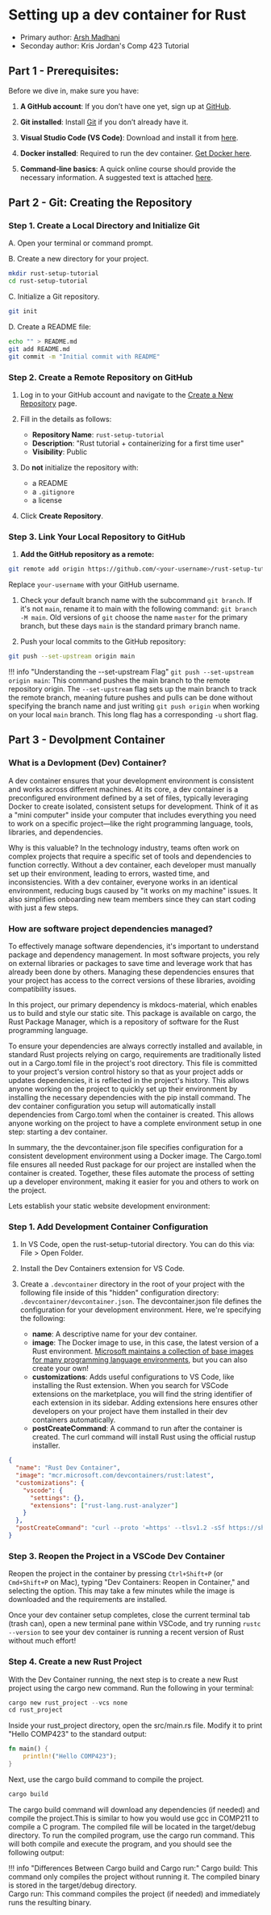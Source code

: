 
# Setting up a dev container for Rust

* Primary author: [Arsh Madhani](https://arshm06)
* Seconday author: Kris Jordan's Comp 423 Tutorial

## Part 1 - Prerequisites:

Before we dive in, make sure you have:

1. **A GitHub account**: If you don’t have one yet, sign up at [GitHub](https://github.com/).

2. **Git installed**: Install [Git](https://git-scm.com/book/en/v2/Getting-Started-Installing-Git) if you don’t already have it.

3. **Visual Studio Code (VS Code)**: Download and install it from [here](https://code.visualstudio.com/).

4. **Docker installed**: Required to run the dev container. [Get Docker here](https://www.docker.com/).

5. **Command-line basics**: A quick online course should provide the necessary information. A suggested text is attached [here](https://www.learnenough.com/command-line-tutorial/basics?srsltid=AfmBOoo-cNiimvpZ0gjStoCaKkLb28Z3x73CFC5OQDVN1AvisxNV6J48).


## Part 2 - Git: Creating the Repository

### Step 1. Create a Local Directory and Initialize Git

A. Open your terminal or command prompt.

B. Create a new directory for your project.
```bash 
mkdir rust-setup-tutorial
cd rust-setup-tutorial
```
C. Initialize a Git repository.
```bash
git init
```
D. Create a README file:
```bash
echo "" > README.md
git add README.md
git commit -m "Initial commit with README"
```

### Step 2. Create a Remote Repository on GitHub

1. Log in to your GitHub account and navigate to the [Create a New Repository](https://github.com/new) page.

2. Fill in the details as follows:
    - **Repository Name**: `rust-setup-tutorial`
    - **Description**: "Rust tutorial + containerizing for a first time user"
    - **Visibility**: Public

3. Do **not** initialize the repository with:
    - a README
    - a `.gitignore`
    - a license

4. Click **Create Repository**.

### Step 3. Link Your Local Repository to GitHub

1. **Add the GitHub repository as a remote:**
```bash
git remote add origin https://github.com/<your-username>/rust-setup-tutorial.git
```
Replace `your-username` with your GitHub username.

1. Check your default branch name with the subcommand ` git branch `. If it's not `main`, rename it to main with the following command: ` git branch -M main `. Old versions of ` git ` choose the name ` master ` for the primary branch, but these days ` main ` is the standard primary branch name.

1. Push your local commits to the GitHub repository:
```bash
git push --set-upstream origin main
```

!!! info "Understanding the --set-upstream Flag"
    ` git push --set-upstream origin main `: This command pushes the main branch to the remote repository origin. The ` --set-upstream ` flag sets up the main branch to track the remote branch, meaning future pushes and pulls can be done without specifying the branch name and just writing ` git push origin ` when working on your local ` main ` branch. This long flag has a corresponding ` -u ` short flag.

## Part 3 - Devolpment Container
### What is a Devlopment (Dev) Container?
A dev container ensures that your development environment is consistent and works across different machines. At its core, a dev container is a preconfigured environment defined by a set of files, typically leveraging Docker to create isolated, consistent setups for development. Think of it as a "mini computer" inside your computer that includes everything you need to work on a specific project—like the right programming language, tools, libraries, and dependencies.

Why is this valuable? In the technology industry, teams often work on complex projects that require a specific set of tools and dependencies to function correctly. Without a dev container, each developer must manually set up their environment, leading to errors, wasted time, and inconsistencies. With a dev container, everyone works in an identical environment, reducing bugs caused by "it works on my machine" issues. It also simplifies onboarding new team members since they can start coding with just a few steps.

### How are software project dependencies managed?
To effectively manage software dependencies, it's important to understand package and dependency management. In most software projects, you rely on external libraries or packages to save time and leverage work that has already been done by others. Managing these dependencies ensures that your project has access to the correct versions of these libraries, avoiding compatibility issues.

In this project, our primary dependency is mkdocs-material, which enables us to build and style our static site. This package is available on cargo, the Rust Package Manager, which is a repository of software for the Rust programming language.

To ensure your dependencies are always correctly installed and available, in standard Rust projects relying on cargo, requirements are traditionally listed out in a Cargo.toml file in the project's root directory. This file is committed to your project's version control history so that as your project adds or updates dependencies, it is reflected in the project's history. This allows anyone working on the project to quickly set up their environment by installing the necessary dependencies with the pip install command. The dev container configuration you setup will automatically install dependencies from Cargo.toml when the container is created. This allows anyone working on the project to have a complete environment setup in one step: starting a dev container.

In summary, the the devcontainer.json file specifies configuration for a consistent development environment using a Docker image. The Cargo.toml file ensures all needed Rust package for our project are installed when the container is created. Together, these files automate the process of setting up a developer environment, making it easier for you and others to work on the project.

Lets establish your static website development environment:

### Step 1. Add Development Container Configuration
1. In VS Code, open the rust-setup-tutorial directory. You can do this via: File > Open Folder.

2. Install the Dev Containers extension for VS Code.
3. Create a `.devcontainer` directory in the root of your project with the following file inside of this "hidden" configuration directory: `.devcontainer/devcontainer.json`. The devcontainer.json file defines the configuration for your development environment. Here, we're specifying the following:
    - **name**: A descriptive name for your dev container.
    - **image**: The Docker image to use, in this case, the latest version of a Rust environment. [Microsoft maintains a collection of base images for many programming language environments](https://hub.docker.com/r/microsoft/vscode-devcontainers), but you can also create your own!
    - **customizations**: Adds useful configurations to VS Code, like installing the Rust extension. When you search for VSCode extensions on the marketplace, you will find the string identifier of each extension in its sidebar. Adding extensions here ensures other developers on your project have them installed in their dev containers automatically.
    - **postCreateCommand**: A command to run after the container is created. The curl command will install Rust using the official rustup installer.

```json
{
  "name": "Rust Dev Container",
  "image": "mcr.microsoft.com/devcontainers/rust:latest",
  "customizations": {
    "vscode": {
      "settings": {},
      "extensions": ["rust-lang.rust-analyzer"]
    }
  },
  "postCreateCommand": "curl --proto '=https' --tlsv1.2 -sSf https://sh.rustup.rs | sh"
}
```

### Step 3. Reopen the Project in a VSCode Dev Container

Reopen the project in the container by pressing `Ctrl+Shift+P` (or `Cmd+Shift+P` on Mac), typing "Dev Containers: Reopen in Container," and selecting the option. This may take a few minutes while the image is downloaded and the requirements are installed.

Once your dev container setup completes, close the current terminal tab (trash can), open a new terminal pane within VSCode, and try running `rustc --version` to see your dev container is running a recent version of Rust without much effort!

### Step 4. Create a new Rust Project

With the Dev Container running, the next step is to create a new Rust project using the cargo new command. Run the following in your terminal:
```rust
cargo new rust_project --vcs none
cd rust_project
```

Inside your rust_project directory, open the src/main.rs file. Modify it to print "Hello COMP423" to the standard output:
```rust
fn main() {
    println!("Hello COMP423");
}

```
Next, use the cargo build command to compile the project.
```rust
cargo build
```
The cargo build command will download any dependencies (if needed) and compile the project.This is similar to how you would use gcc in COMP211 to compile a C program. The compiled file will be located in the target/debug directory.
To run the compiled program, use the cargo run command. This will both compile and execute the program, and you should see the following output:


!!! info "Differences Between Cargo build and Cargo run:"
    Cargo build: This command only compiles the project without running it. The compiled binary is stored in the target/debug directory.
    <br/>
    Cargo run: This command compiles the project (if needed) and immediately runs the resulting binary.